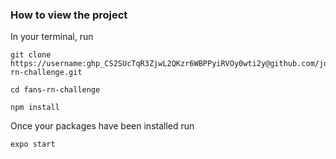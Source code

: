 ### How to view the project

In your terminal, run

```
git clone https://username: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@github.com/joshuaaron/fans-rn-challenge.git

cd fans-rn-challenge

npm install
```

Once your packages have been installed run

```
expo start
```
